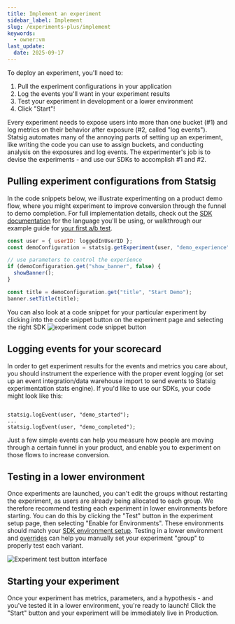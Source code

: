 ```yaml
---
title: Implement an experiment
sidebar_label: Implement
slug: /experiments-plus/implement
keywords:
  - owner:vm
last_update:
  date: 2025-09-17
---
```


To deploy an experiment, you'll need to:

1. Pull the experiment configurations in your application
2. Log the events you'll want in your experiment results
3. Test your experiment in development or a lower environment
4. Click "Start"!

Every experiment needs to expose users into more than one bucket (#1) and log metrics on their behavior after exposure (#2, called "log events"). Statsig automates many of the annoying parts of setting up an experiment, like writing the code you can use to assign buckets, and conducting analysis on the exposures and log events. The experimenter's job is to devise the experiments - and use our SDKs to accomplish #1 and #2.

## Pulling experiment configurations from Statsig

In the code snippets below, we illustrate experimenting on a product demo flow, where you might experiment to improve conversion through the funnel to demo completion. For full implementation details, check out the [SDK documentation](/sdks/getting-started) for the language you'll be using, or walkthrough our example guide for [your first a/b test](/guides/abn-tests).

```js
const user = { userID: loggedInUserID };
const demoConfiguration = statsig.getExperiment(user, "demo_experience");

// use parameters to control the experience
if (demoConfiguration.get("show_banner", false) {
  showBanner();
}

const title = demoConfiguration.get("title", "Start Demo");
banner.setTitle(title);
```

You can also look at a code snippet for your particular experiment by clicking into the code snippet button on the experiment page and selecting the right SDK
![experiment code snippet button](https://graphite-user-uploaded-assets-prod.s3.amazonaws.com/CbjKvuo40oMU45psWLvG/c0f22d41-46e9-4be8-87b0-99bcf1f9a5c5.png)

## Logging events for your scorecard

In order to get experiment results for the events and metrics you care about, you should instrument the experience with the proper event logging (or set up an event integration/data warehouse import to send events to Statsig experimentation stats engine). If you'd like to use our SDKs, your code might look like this:

```

statsig.logEvent(user, "demo_started");
...
statsig.logEvent(user, "demo_completed");
```

Just a few simple events can help you measure how people are moving through a certain funnel in your product, and enable you to experiment on those flows to increase conversion.

## Testing in a lower environment

Once experiments are launched, you can't edit the groups without restarting the experiment, as users are already being allocated to each group. We therefore recommend testing each experiment in lower environments before starting. You can do this by clicking the "Test" button in the experiment setup page, then selecting "Enable for Environments". These environments should match your [SDK environment setup](/guides/using-environments/#configuring-environments). Testing in a lower environment and [overrides](/experiments-plus/overrides) can help you manually set your experiment "group" to properly test each variant.

![Experiment test button interface](/img/experiment_test_button.png)

## Starting your experiment

Once your experiment has metrics, parameters, and a hypothesis - and you've tested it in a lower environment, you're ready to launch! Click the "Start" button and your experiment will be immediately live in Production.
